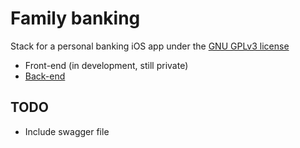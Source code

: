 # Family banking

Stack for a personal banking iOS app under the [GNU GPLv3 license](https://choosealicense.com/licenses/gpl-3.0/)
- Front-end (in development, still private) 
- [Back-end](https://github.com/diegotid/family-banking-backend)

## TODO
- Include swagger file
